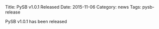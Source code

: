 Title: PySB v1.0.1 Released
Date: 2015-11-06
Category: news
Tags: pysb-release

PySB v1.0.1 has been released
